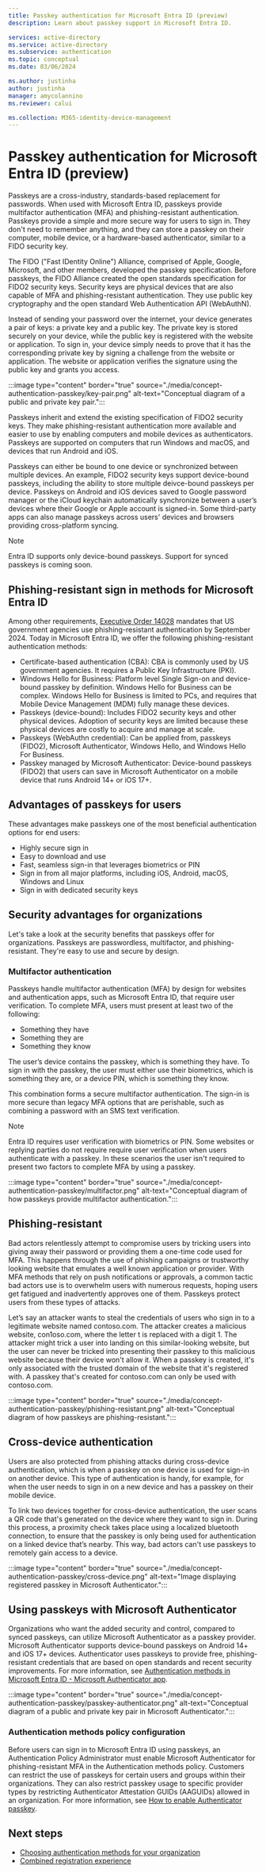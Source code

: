 ```yaml
---
title: Passkey authentication for Microsoft Entra ID (preview)
description: Learn about passkey support in Microsoft Entra ID.

services: active-directory
ms.service: active-directory
ms.subservice: authentication
ms.topic: conceptual
ms.date: 03/06/2024

ms.author: justinha
author: justinha
manager: amycolannino
ms.reviewer: calui

ms.collection: M365-identity-device-management
---
```

# Passkey authentication for Microsoft Entra ID (preview)

Passkeys are a cross-industry, standards-based replacement for passwords. When used with Microsoft Entra ID, passkeys provide multifactor authentication (MFA) and phishing-resistant authentication. Passkeys provide a simple and more secure way for users to sign in. They don't need to remember anything, and they can store a passkey on their computer, mobile device, or a hardware-based authenticator, similar to a FIDO security key.

The FIDO ("Fast IDentity Online") Alliance, comprised of Apple, Google, Microsoft, and other members, developed the passkey specification. Before passkeys, the FIDO Alliance created the open standards specification for FIDO2 security keys. Security keys are physical devices that are also capable of MFA and phishing-resistant authentication. They use public key cryptography and the open standard Web Authentication API (WebAuthN). 

Instead of sending your password over the internet, your device generates a pair of keys: a private key and a public key. The private key is stored securely on your device, while the public key is registered with the website or application. To sign in, your device simply needs to prove that it has the corresponding private key by signing a challenge from the website or application. The website or application verifies the signature using the public key and grants you access. 

:::image type="content" border="true" source="./media/concept-authentication-passkey/key-pair.png" alt-text="Conceptual diagram of a public and private key pair.":::

Passkeys inherit and extend the existing specification of FIDO2 security keys. They make phishing-resistant authentication more available and easier to use by enabling computers and mobile devices as authenticators. Passkeys are supported on computers that run Windows and macOS, and devices that run Android and iOS.

Passkeys can either be bound to one device or synchronized between multiple devices. An example, FIDO2 security keys support device-bound passkeys, including the ability to store multiple deivce-bound passkeys per device. Passkeys on Android and iOS devices saved to Google password manager or the iCloud keychain automatically synchronize between a user’s devices where their Google or Apple account is signed-in. Some third-party apps can also manage passkeys across users' devices and browsers providing cross-platform syncing. 

>[!Note]
>Entra ID supports only device-bound passkeys. Support for synced passkeys is coming soon.

## Phishing-resistant sign in methods for Microsoft Entra ID

Among other requirements, [Executive Order 14028](https://www.whitehouse.gov/briefing-room/presidential-actions/2021/05/12/executive-order-on-improving-the-nations-cybersecurity/) mandates that US government agencies use phishing-resistant authentication by September 2024. Today in Microsoft Entra ID, we offer the following phishing-resistant authentication methods: 

- Certificate-based authentication (CBA): CBA is commonly used by US government agencies. It requires a Public Key Infrastructure (PKI). 
- Windows Hello for Business: Platform level Single Sign-on and device-bound passkey by definition. Windows Hello for Business can be complex. Windows Hello for Business is limited to PCs, and requires that Mobile Device Management (MDM) fully manage these devices.  
- Passkeys (device-bound): Includes FIDO2 security keys and other physical devices. Adoption of security keys are limited because these physical devices are costly to acquire and manage at scale.
- Passkeys (WebAuthn credential): Can be applied from, passkeys (FIDO2), Microsoft Authenticator, Windows Hello, and Windows Hello For Business. 
- Passkey managed by Microsoft Authenticator: Device-bound passkeys (FIDO2) that users can save in Microsoft Authenticator on a mobile device that runs Android 14+ or iOS 17+.

## Advantages of passkeys for users

These advantages make passkeys one of the most beneficial authentication options for end users:

- Highly secure sign in
- Easy to download and use 
- Fast, seamless sign-in that leverages biometrics or PIN
- Sign in from all major platforms, including iOS, Android, macOS, Windows and Linux
- Sign in with dedicated security keys

## Security advantages for organizations

Let's take a look at the security benefits that passkeys offer for organizations. Passkeys are passwordless, multifactor, and phishing-resistant. They're easy to use and secure by design. 

### Multifactor authentication

Passkeys handle multifactor authentication (MFA) by design for websites and authentication apps, such as Microsoft Entra ID, that require user verification. To complete MFA, users must present at least two of the following: 

- Something they have 
- Something they are
- Something they know

The user’s device contains the passkey, which is something they have. To sign in with the passkey, the user must either use their biometrics, which is something they are, or a device PIN, which is something they know. 

This combination forms a secure multifactor authentication. The sign-in is more secure than legacy MFA options that are perishable, such as combining a password with an SMS text verification. 

>[!NOTE]
>Entra ID requires user verification with biometrics or PIN. Some websites or replying parties do not require require user verification when users authenticate with a passkey. In these scenarios the user isn't required to present two factors to complete MFA by using a passkey.  

:::image type="content" border="true" source="./media/concept-authentication-passkey/multifactor.png" alt-text="Conceptual diagram of how passkeys provide multifactor authentication.":::

## Phishing-resistant

Bad actors relentlessly attempt to compromise users by tricking users into giving away their password or providing them a one-time code used for MFA. This happens through the use of phishing campaigns or trustworthy looking website that emulates a well known application or provider. With MFA methods that rely on push notifications or approvals, a common tactic bad actors use is to overwhelm users with numerous requests, hoping users get fatigued and inadvertently approves one of them. Passkeys protect users from these types of attacks. 
 
Let’s say an attacker wants to steal the credentials of users who sign in to a legitimate website named contoso.com. The attacker creates a malicious website, con1oso.com, where the letter t is replaced with a digit 1. The attacker might trick a user into landing on this similar-looking website, but the user can never be tricked into presenting their passkey to this malicious website because their device won't allow it. When a passkey is created, it's only associated with the trusted domain of the website that it's registered with. A passkey that's created for contoso.com can only be used with contoso.com. 

:::image type="content" border="true" source="./media/concept-authentication-passkey/phishing-resistant.png" alt-text="Conceptual diagram of how passkeys are phishing-resistant.":::

## Cross-device authentication 

Users are also protected from phishing attacks during cross-device authentication, which is when a passkey on one device is used for sign-in on another device. This type of authentication is handy, for example, for when the user needs to sign in on a new device and has a passkey on their mobile device.  

To link two devices together for cross-device authentication, the user scans a QR code that's generated on the device where they want to sign in. During this process, a proximity check takes place using a localized bluetooth connection, to ensure that the passkey is only being used for authentication on a linked device that’s nearby. This way, bad actors can't use passkeys to remotely gain access to a device. 

:::image type="content" border="true" source="./media/concept-authentication-passkey/cross-device.png" alt-text="Image displaying registered passkey in Microsoft Authenticator.":::

## Using passkeys with Microsoft Authenticator

Organizations who want the added security and control, compared to synced passkeys, can utilize Microsoft Authenticator as a passkey provider. Microsoft Authenticator supports device-bound passkeys on Android 14+ and iOS 17+ devices. Authenticator uses passkeys to provide free, phishing-resistant credentials that are based on open standards and recent security improvements. For more information, see [Authentication methods in Microsoft Entra ID - Microsoft Authenticator app](concept-authentication-authenticator-app.md).

:::image type="content" border="true" source="./media/concept-authentication-passkey/passkey-authenticator.png" alt-text="Conceptual diagram of a public and private key pair in Microsoft Authenticator.":::

### Authentication methods policy configuration

Before users can sign in to Microsoft Entra ID using passkeys, an Authentication Policy Administrator must enable Microsoft Authenticator for phishing-resistant MFA in the Authentication methods policy. Customers can restrict the use of passkeys for certain users and groups within their organizations. They can also restrict passkey usage to specific provider types by restricting Authenticator Attestation GUIDs (AAGUIDs) allowed in an organization. For more information, see [How to enable Authenticator passkey](how-to-enable-authenticator-passkey.md).

## Next steps

- [Choosing authentication methods for your organization](concept-authentication-methods.md)
- [Combined registration experience](concept-registration-mfa-sspr-combined.md)

